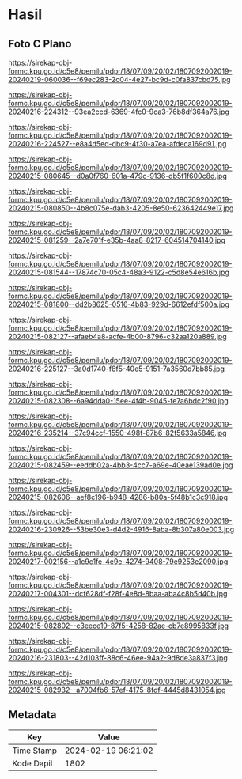 # Hasil

## Foto C Plano

https://sirekap-obj-formc.kpu.go.id/c5e8/pemilu/pdpr/18/07/09/20/02/1807092002019-20240219-060036--f69ec283-2c04-4e27-bc9d-c0fa837cbd75.jpg

https://sirekap-obj-formc.kpu.go.id/c5e8/pemilu/pdpr/18/07/09/20/02/1807092002019-20240216-224312--93ea2ccd-6369-4fc0-9ca3-76b8df364a76.jpg

https://sirekap-obj-formc.kpu.go.id/c5e8/pemilu/pdpr/18/07/09/20/02/1807092002019-20240216-224527--e8a4d5ed-dbc9-4f30-a7ea-afdeca169d91.jpg

https://sirekap-obj-formc.kpu.go.id/c5e8/pemilu/pdpr/18/07/09/20/02/1807092002019-20240215-080645--d0a0f760-601a-479c-9136-db5f1f600c8d.jpg

https://sirekap-obj-formc.kpu.go.id/c5e8/pemilu/pdpr/18/07/09/20/02/1807092002019-20240215-080850--4b8c075e-dab3-4205-8e50-623642449e17.jpg

https://sirekap-obj-formc.kpu.go.id/c5e8/pemilu/pdpr/18/07/09/20/02/1807092002019-20240215-081259--2a7e701f-e35b-4aa8-8217-604514704140.jpg

https://sirekap-obj-formc.kpu.go.id/c5e8/pemilu/pdpr/18/07/09/20/02/1807092002019-20240215-081544--17874c70-05c4-48a3-9122-c5d8e54e616b.jpg

https://sirekap-obj-formc.kpu.go.id/c5e8/pemilu/pdpr/18/07/09/20/02/1807092002019-20240215-081800--dd2b8625-0516-4b83-929d-6612efdf500a.jpg

https://sirekap-obj-formc.kpu.go.id/c5e8/pemilu/pdpr/18/07/09/20/02/1807092002019-20240215-082127--afaeb4a8-acfe-4b00-8796-c32aa120a889.jpg

https://sirekap-obj-formc.kpu.go.id/c5e8/pemilu/pdpr/18/07/09/20/02/1807092002019-20240216-225127--3a0d1740-f8f5-40e5-9151-7a3560d7bb85.jpg

https://sirekap-obj-formc.kpu.go.id/c5e8/pemilu/pdpr/18/07/09/20/02/1807092002019-20240215-082308--6a94dda0-15ee-4f4b-9045-fe7a6bdc2f90.jpg

https://sirekap-obj-formc.kpu.go.id/c5e8/pemilu/pdpr/18/07/09/20/02/1807092002019-20240216-235214--37c94ccf-1550-498f-87b6-82f5633a5846.jpg

https://sirekap-obj-formc.kpu.go.id/c5e8/pemilu/pdpr/18/07/09/20/02/1807092002019-20240215-082459--eeddb02a-4bb3-4cc7-a69e-40eae139ad0e.jpg

https://sirekap-obj-formc.kpu.go.id/c5e8/pemilu/pdpr/18/07/09/20/02/1807092002019-20240215-082606--aef8c196-b948-4286-b80a-5f48b1c3c918.jpg

https://sirekap-obj-formc.kpu.go.id/c5e8/pemilu/pdpr/18/07/09/20/02/1807092002019-20240216-230926--53be30e3-d4d2-4916-8aba-8b307a80e003.jpg

https://sirekap-obj-formc.kpu.go.id/c5e8/pemilu/pdpr/18/07/09/20/02/1807092002019-20240217-002156--a1c9c1fe-4e9e-4274-9408-79e9253e2090.jpg

https://sirekap-obj-formc.kpu.go.id/c5e8/pemilu/pdpr/18/07/09/20/02/1807092002019-20240217-004301--dcf628df-f28f-4e8d-8baa-aba4c8b5d40b.jpg

https://sirekap-obj-formc.kpu.go.id/c5e8/pemilu/pdpr/18/07/09/20/02/1807092002019-20240215-082802--c3eece19-87f5-4258-82ae-cb7e8995833f.jpg

https://sirekap-obj-formc.kpu.go.id/c5e8/pemilu/pdpr/18/07/09/20/02/1807092002019-20240216-231803--42d103ff-88c6-46ee-94a2-9d8de3a837f3.jpg

https://sirekap-obj-formc.kpu.go.id/c5e8/pemilu/pdpr/18/07/09/20/02/1807092002019-20240215-082932--a7004fb6-57ef-4175-8fdf-4445d8431054.jpg


## Metadata

| Key        | Value               |
| ---------- | ------------------- |
| Time Stamp | 2024-02-19 06:21:02 |
| Kode Dapil | 1802                |



